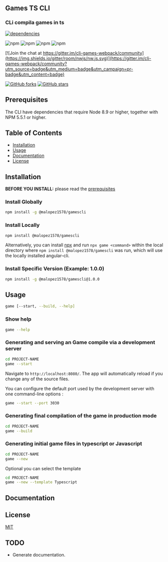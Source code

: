 ## Games TS CLI

### CLi compila games in ts

<!-- Badges section here. -->

[![dependencies](https://david-dm.org/malopez1578/cli-games-webpack.png)](https://david-dm.org/malopez1578/cli-games-webpack)

![npm](https://img.shields.io/github/issues/malopez1578/cli-games-webpack)
![npm](https://img.shields.io/github/forks/malopez1578/cli-games-webpack)
![npm](https://img.shields.io/github/stars/malopez1578/cli-games-webpack)
![npm](https://img.shields.io/github/license/malopez1578/cli-games-webpack)

[![Join the chat at https://gitter.im/cli-games-webpack/community](https://img.shields.io/gitter/room/nwjs/nw.js.svg)](https://gitter.im/cli-games-webpack/community?utm_source=badge&utm_medium=badge&utm_campaign=pr-badge&utm_content=badge)

[![GitHub forks](https://img.shields.io/github/forks/malopez1578/cli-games-webpack.svg?style=social&label=Fork)](https://github.com/malopez1578/cli-games-webpack/fork)
[![GitHub stars](https://img.shields.io/github/stars/malopez1578/cli-games-webpack.svg?style=social&label=Star)](https://github.com/malopez1578/cli-games-webpack)

## Prerequisites

The CLI have dependencies that require Node 8.9 or higher, together
with NPM 5.5.1 or higher.

## Table of Contents

- [Installation](#installation)
- [Usage](#usage)
- [Documentation](#documentation)
- [License](#license)

## Installation

**BEFORE YOU INSTALL:** please read the [prerequisites](#prerequisites)

### Install Globally

```bash
npm install -g @malopez1578/gamescli
```

### Install Locally

```bash
npm install @malopez1578/gamescli
```

Alternatively, you can install [npx](https://www.npmjs.com/package/npx) and run `npx game <command>` within the local directory where `npm install @malopez1578/gamescli` was run, which will use the locally installed angular-cli.

### Install Specific Version (Example: 1.0.0)

```bash
npm install -g @malopez1578/gamescli@1.0.0
```

## Usage

```bash
game [--start, --build, --help]
```

### Show help

```bash
game --help
```

### Generating and serving an Game compile via a development server

```bash
cd PROJECT-NAME
game --start
```

Navigate to `http://localhost:8080/`. The app will automatically reload if you change any of the source files.

You can configure the default port used by the development server with one command-line options :

```bash
game --start --port 3030
```

### Generating final compilation of the game in production mode

```bash
cd PROJECT-NAME
game --build
```

### Generating initial game files in typescript or Javascript

```bash
cd PROJECT-NAME
game --new
```

Optional you can select the template

```bash
cd PROJECT-NAME
game --new --template Typescript
```

## Documentation

## License

[MIT](https://github.com/malopez1578/cli-games-webpack/blob/master/LICENSE.md)

## TODO

- Generate documentation.
